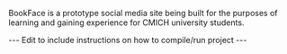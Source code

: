 BookFace is a prototype social media site being built for the purposes of learning and gaining experience for CMICH university students. 

--- Edit to include instructions on how to compile/run project ---
